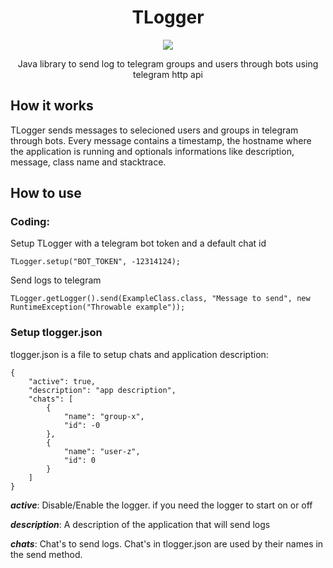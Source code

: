 <h1 align="center">TLogger</h1>

<p align="center">
<a href="https://github.com/LeandroLucas/telegram-logger/blob/master/LICENSE" target="_blank">
<img src="https://img.shields.io/github/license/mashape/apistatus.svg">
</a>
</p>
<p align="center">
Java library to send log to telegram groups and users through bots using telegram http api
</p>

## How it works
<p>
  TLogger sends messages to selecioned users and groups in telegram through bots. Every message contains a timestamp, the hostname where the application is running and optionals informations like description, message, class name and stacktrace.
</p>

## How to use

### Coding:

Setup TLogger with a telegram bot token and a default chat id
```
TLogger.setup("BOT_TOKEN", -12314124);
```
Send logs to telegram
```
TLogger.getLogger().send(ExampleClass.class, "Message to send", new RuntimeException("Throwable example"));
```

### Setup tlogger.json

<p>
 tlogger.json is a file to setup chats and application description:
</p>

```
{
	"active": true,
	"description": "app description",
	"chats": [
		{
			"name": "group-x",
			"id": -0
		},
		{
			"name": "user-z",
			"id": 0
		}
	]
}
```

***active***: Disable/Enable the logger. if you need the logger to start on or off

***description***: A description of the application that will send logs

***chats***: Chat's to send logs. Chat's in tlogger.json are used by their names in the send method.
